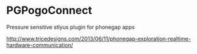 # PGPogoConnect
Pressure sensitive stlyus plugin for phonegap apps

http://www.tricedesigns.com/2013/06/11/phonegap-exploration-realtime-hardware-communication/
